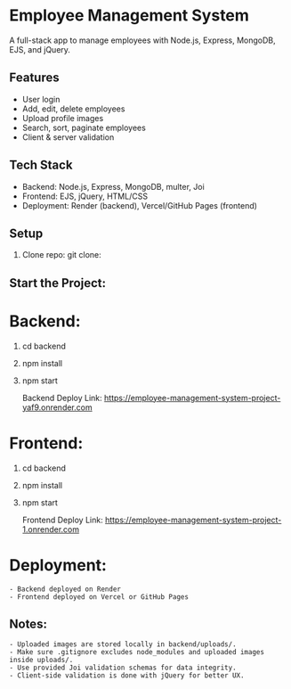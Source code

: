 # Employee Management System

A full-stack app to manage employees with Node.js, Express, MongoDB, EJS, and jQuery.

## Features
- User login
- Add, edit, delete employees
- Upload profile images
- Search, sort, paginate employees
- Client & server validation

## Tech Stack
- Backend: Node.js, Express, MongoDB, multer, Joi
- Frontend: EJS, jQuery, HTML/CSS
- Deployment: Render (backend), Vercel/GitHub Pages (frontend)

## Setup
1. Clone repo:
    git clone: 

## Start the Project: 

# Backend:
1. cd backend
2. npm install
3. npm start

    Backend Deploy Link: https://employee-management-system-project-yaf9.onrender.com


# Frontend:
1. cd backend
2. npm install
3. npm start

    Frontend Deploy Link: https://employee-management-system-project-1.onrender.com

# Deployment:
    - Backend deployed on Render
    - Frontend deployed on Vercel or GitHub Pages

## Notes:
    - Uploaded images are stored locally in backend/uploads/.
    - Make sure .gitignore excludes node_modules and uploaded images inside uploads/.
    - Use provided Joi validation schemas for data integrity.
    - Client-side validation is done with jQuery for better UX.